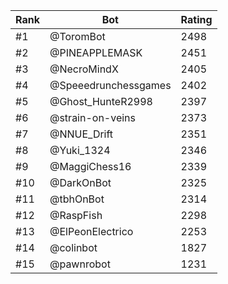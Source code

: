 Rank|Bot|Rating
---|---|---
#1|@ToromBot|2498
#2|@PINEAPPLEMASK|2451
#3|@NecroMindX|2405
#4|@Speeedrunchessgames|2402
#5|@Ghost_HunteR2998|2397
#6|@strain-on-veins|2373
#7|@NNUE_Drift|2351
#8|@Yuki_1324|2346
#9|@MaggiChess16|2339
#10|@DarkOnBot|2325
#11|@tbhOnBot|2314
#12|@RaspFish|2298
#13|@ElPeonElectrico|2253
#14|@colinbot|1827
#15|@pawnrobot|1231
